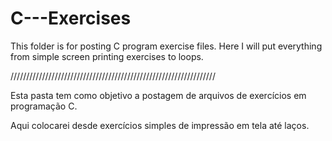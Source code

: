 # C---Exercises

This folder is for posting C program exercise files.
Here I will put everything from
simple screen printing exercises to loops.

/////////////////////////////////////////////////////////////////

Esta pasta tem como objetivo a postagem
de arquivos de exercícios em programação C.

Aqui colocarei desde exercícios simples
de impressão em tela até laços.

